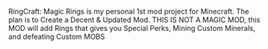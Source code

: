 RingCraft: Magic Rings is my personal 1st mod project for Minecraft. The plan is to Create a Decent & Updated Mod. THIS IS NOT A MAGIC MOD, this MOD will add Rings that gives you Special 
Perks, Mining Custom Minerals, and defeating Custom MOBS
